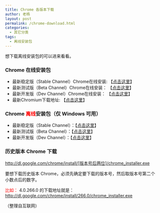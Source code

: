 ```yaml
---
title: Chrome 各版本下载
author: 老杨
layout: post
permalink: /chrome-download.html
categories:
  - 其它分类
tags:
  - 离线安装包
---
```

想下载离线安装包的可以进来看看。  


### Chrome 在线安装包

  * 最新稳定版（Stable Channel）Chrome在线安装: 【<a rel="external nofollow" href="http://www.google.com/chrome/eula.html?hl=zh-CN" target="_blank">点击这里</a>】
  * 最新测试版（Beta Channel）Chrome在线安装： 【<a href="http://www.google.com/chrome/eula.html?hl=zh-CN&#038;extra=betachannel" target="_blank">点击这里</a>】
  * 最新开发版（Dev Channel）Chrome在线安装： 【<a href="http://www.google.com/chrome/eula.html?hl=zh-CN&#038;extra=devchannel" target="_blank">点击这里</a>】
  * 最新Chromium下载地址: 【<a href="http://commondatastorage.googleapis.com/chromium-browser-snapshots/index.html?path=Win/&#038;sort=desc" target="_blank">点击这里</a>】

### Chrome <span style="color: #ff0000;">离线</span>安装包（仅 Windows 可用）

  * 最新稳定版（Stable Channel）：【<a href="http://www.google.com/chrome/eula.html?hl=zh-CN&#038;standalone=1" target="_blank">点击这里</a>】
  * 最新测试版（Beta Channel）：【<a href="http://www.google.com/chrome/eula.html?hl=zh-CN&#038;standalone=1&#038;extra=betachannel" target="_blank">点击这里</a>】
  * 最新开发版（Dev Channel）：【<a href="http://www.google.com/chrome/eula.html?hl=zh-CN&#038;standalone=1&#038;extra=devchannel" target="_blank">点击这里</a>】

### 历史版本 Chrome 下载

http://dl.google.com/chrome/install/[版本号后两位]/chrome_installer.exe

要想下载历史版本 Chrome，必须先确定要下载的版本号，然后取版本号第二个小数点后的数字。

<span style="color: #ff0000;">比如：</span> 4.0.266.0 的下载地址就是： http://dl.google.com/chrome/install/266.0/chrome_installer.exe

（整理自互联网）